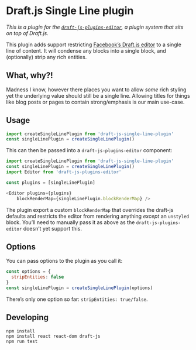 # Draft.js Single Line plugin

*This is a plugin for the [`draft-js-plugins-editor`](https://www.draft-js-plugins.com/), a plugin system that sits on top of Draft.js.*

This plugin adds support restricting [Facebook’s Draft.js editor](https://facebook.github.io/draft-js/) to a single line of content. It will condense any blocks into a single block, and (optionally) strip any rich entities.

## What, why?!

Madness I know, however there places you want to allow _some_ rich styling yet the underlying value should still be a single line. Allowing titles for things like blog posts or pages to contain strong/emphasis is our main use-case.

## Usage

```js
import createSingleLinePlugin from 'draft-js-single-line-plugin'
const singleLinePlugin = createSingleLinePlugin()
```

This can then be passed into a `draft-js-plugins-editor` component:

```js
import createSingleLinePlugin from 'draft-js-single-line-plugin'
const singleLinePlugin = createSingleLinePlugin()
import Editor from 'draft-js-plugins-editor'

const plugins = [singleLinePlugin]

<Editor plugins={plugins}
    blockRenderMap={singleLinePlugin.blockRenderMap} />
```

The plugin export a custom `blockRenderMap` that overrides the draft-js defaults and restricts the editor from rendering anything _except_ an `unstyled` block. You’ll need to manually pass it as above as the `draft-js-plugins-editor` doesn’t yet support this.

## Options

You can pass options to the plugin as you call it:

```js
const options = {
  stripEntities: false
}
const singleLinePlugin = createSingleLinePlugin(options)
```

There’s only one option so far: `stripEntities: true/false`.

## Developing

```
npm install
npm install react react-dom draft-js
npm run test
```
